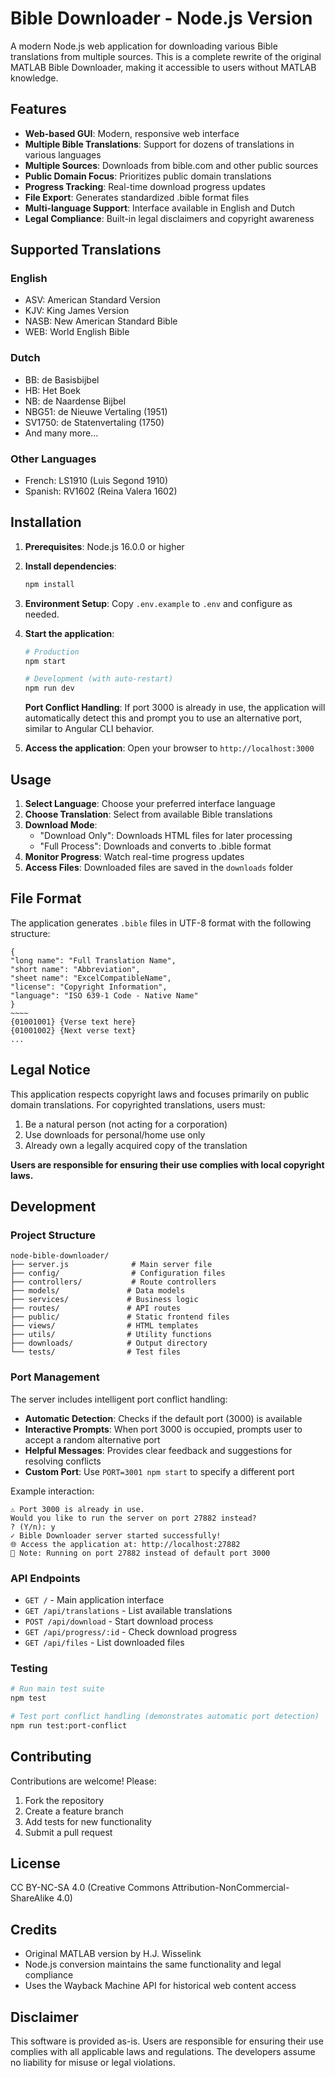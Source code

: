 # Bible Downloader - Node.js Version

A modern Node.js web application for downloading various Bible translations from multiple sources. This is a complete rewrite of the original MATLAB Bible Downloader, making it accessible to users without MATLAB knowledge.

## Features

- **Web-based GUI**: Modern, responsive web interface
- **Multiple Bible Translations**: Support for dozens of translations in various languages
- **Multiple Sources**: Downloads from bible.com and other public sources
- **Public Domain Focus**: Prioritizes public domain translations
- **Progress Tracking**: Real-time download progress updates
- **File Export**: Generates standardized .bible format files
- **Multi-language Support**: Interface available in English and Dutch
- **Legal Compliance**: Built-in legal disclaimers and copyright awareness

## Supported Translations

### English
- ASV: American Standard Version
- KJV: King James Version
- NASB: New American Standard Bible
- WEB: World English Bible

### Dutch
- BB: de Basisbijbel
- HB: Het Boek
- NB: de Naardense Bijbel
- NBG51: de Nieuwe Vertaling (1951)
- SV1750: de Statenvertaling (1750)
- And many more...

### Other Languages
- French: LS1910 (Luis Segond 1910)
- Spanish: RV1602 (Reina Valera 1602)

## Installation

1. **Prerequisites**: Node.js 16.0.0 or higher

2. **Install dependencies**:
   ```bash
   npm install
   ```

3. **Environment Setup**:
   Copy `.env.example` to `.env` and configure as needed.

4. **Start the application**:
   ```bash
   # Production
   npm start
   
   # Development (with auto-restart)
   npm run dev
   ```

   **Port Conflict Handling**: If port 3000 is already in use, the application will automatically detect this and prompt you to use an alternative port, similar to Angular CLI behavior.

5. **Access the application**:
   Open your browser to `http://localhost:3000`

## Usage

1. **Select Language**: Choose your preferred interface language
2. **Choose Translation**: Select from available Bible translations
3. **Download Mode**: 
   - "Download Only": Downloads HTML files for later processing
   - "Full Process": Downloads and converts to .bible format
4. **Monitor Progress**: Watch real-time progress updates
5. **Access Files**: Downloaded files are saved in the `downloads` folder

## File Format

The application generates `.bible` files in UTF-8 format with the following structure:

```
{
"long name": "Full Translation Name",
"short name": "Abbreviation",
"sheet name": "ExcelCompatibleName",
"license": "Copyright Information",
"language": "ISO 639-1 Code - Native Name"
}
~~~~
{01001001} {Verse text here}
{01001002} {Next verse text}
...
```

## Legal Notice

This application respects copyright laws and focuses primarily on public domain translations. For copyrighted translations, users must:

1. Be a natural person (not acting for a corporation)
2. Use downloads for personal/home use only
3. Already own a legally acquired copy of the translation

**Users are responsible for ensuring their use complies with local copyright laws.**

## Development

### Project Structure
```
node-bible-downloader/
├── server.js              # Main server file
├── config/                # Configuration files
├── controllers/           # Route controllers
├── models/               # Data models
├── services/             # Business logic
├── routes/               # API routes
├── public/               # Static frontend files
├── views/                # HTML templates
├── utils/                # Utility functions
├── downloads/            # Output directory
└── tests/                # Test files
```

### Port Management

The server includes intelligent port conflict handling:

- **Automatic Detection**: Checks if the default port (3000) is available
- **Interactive Prompts**: When port 3000 is occupied, prompts user to accept a random alternative port
- **Helpful Messages**: Provides clear feedback and suggestions for resolving conflicts
- **Custom Port**: Use `PORT=3001 npm start` to specify a different port

Example interaction:
```
⚠ Port 3000 is already in use.
Would you like to run the server on port 27882 instead?
? (Y/n): y
✓ Bible Downloader server started successfully!
🌐 Access the application at: http://localhost:27882
📝 Note: Running on port 27882 instead of default port 3000
```

### API Endpoints

- `GET /` - Main application interface
- `GET /api/translations` - List available translations
- `POST /api/download` - Start download process
- `GET /api/progress/:id` - Check download progress
- `GET /api/files` - List downloaded files

### Testing
```bash
# Run main test suite
npm test

# Test port conflict handling (demonstrates automatic port detection)
npm run test:port-conflict
```

## Contributing

Contributions are welcome! Please:

1. Fork the repository
2. Create a feature branch
3. Add tests for new functionality
4. Submit a pull request

## License

CC BY-NC-SA 4.0 (Creative Commons Attribution-NonCommercial-ShareAlike 4.0)

## Credits

- Original MATLAB version by H.J. Wisselink
- Node.js conversion maintains the same functionality and legal compliance
- Uses the Wayback Machine API for historical web content access

## Disclaimer

This software is provided as-is. Users are responsible for ensuring their use complies with all applicable laws and regulations. The developers assume no liability for misuse or legal violations.
